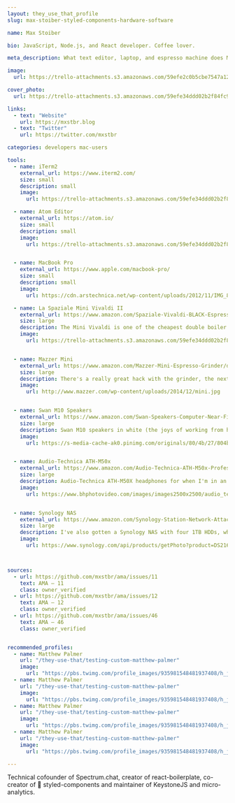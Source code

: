 ```yaml
---
layout: they_use_that_profile
slug: max-stoiber-styled-components-hardware-software

name: Max Stoiber

bio: JavaScript, Node.js, and React developer. Coffee lover.

meta_description: What text editor, laptop, and espresso machine does Max Stoiber use?

image:
  url: https://trello-attachments.s3.amazonaws.com/59efe2c0b5cbe7547a121145/59efe34ddd02b2f84fc998e4/3cdaeccbf77da3bb3077be9fb1a2d662/6frGyDyA_400x400.jpg

cover_photo:
  url: https://trello-attachments.s3.amazonaws.com/59efe34ddd02b2f84fc998e4/1200x900/f9f46ce64e2ae57aeb0f261ed47834bd/CwpgzLCXcAA9FPu.jpg-large.jpeg.jpg

links:
  - text: "Website"
    url: https://mxstbr.blog
  - text: "Twitter"
    url: https://twitter.com/mxstbr

categories: developers mac-users

tools:
  - name: iTerm2
    external_url: https://www.iterm2.com/
    size: small
    description: small
    image:
      url: https://trello-attachments.s3.amazonaws.com/59efe34ddd02b2f84fc998e4/1200x747/8d07caa5fdf4ddd4d11e4cde566ee9d3/162c40e4-1442-11e6-808b-4579d9d9830d.png

  - name: Atom Editor
    external_url: https://atom.io/
    size: small
    description: small
    image:
      url: https://trello-attachments.s3.amazonaws.com/59efe34ddd02b2f84fc998e4/1200x725/cec042b7ce9092dc4abc51ea7a5272dd/68747470733a2f2f692e696d6775722e636f6d2f4f5174346938492e706e67.png


  - name: MacBook Pro
    external_url: https://www.apple.com/macbook-pro/
    size: small
    description: small
    image:
      url: https://cdn.arstechnica.net/wp-content/uploads/2012/11/IMG_8412.jpg

  - name: La Spaziale Mini Vivaldi II
    external_url: https://www.amazon.com/Spaziale-Vivaldi-BLACK-Espresso-Machine/dp/B009Y7LIGK?tag=mattpalm-20
    size: large
    description: The Mini Vivaldi is one of the cheapest double boiler machines and works really well. (the one annoying thing is that La Spaziale has smaller group heads, 53mm vs the standard 58mm, which means I can't use VST precision baskets)
    image:
      url: https://trello-attachments.s3.amazonaws.com/59efe34ddd02b2f84fc998e4/1200x1800/eb24ec657a2b8da55f7e477a5f336bcf/3b1ab1f6-2067-11e7-9425-896a7092b1b4.jpg


  - name: Mazzer Mini
    external_url: https://www.amazon.com/Mazzer-Mini-Espresso-Grinder/dp/B016J2HTHY?tag=mattpalm-20
    size: large
    description: There's a really great hack with the grinder, the next bigger (and better) model from Mazzer is the Super Jolly. You can take Super Jolly burrs and put them into the Mini, and you basically have the Super Jolly for much less money! (the only difference other than the burrs is that the Super Jolly has more motor power, which I don't care about)
    image:
      url: http://www.mazzer.com/wp-content/uploads/2014/12/mini.jpg


  - name: Swan M10 Speakers
    external_url: https://www.amazon.com/Swan-Speakers-Computer-Near-Field-Bookshelf/dp/B00OKUAFYC?tag=mattpalm-20
    size: large
    description: Swan M10 speakers in white (the joys of working from home)
    image:
      url: https://s-media-cache-ak0.pinimg.com/originals/80/4b/27/804b27d02cd62c7e52b84f22e1a7dfd9.jpg


  - name: Audio-Technica ATH-M50x
    external_url: https://www.amazon.com/Audio-Technica-ATH-M50x-Professional-Monitor-Headphones/dp/B00HVLUR86?tag=mattpalm-20
    size: large
    description: Audio-Technica ATH-M50X headphones for when I'm in an office
    image:
      url: https://www.bhphotovideo.com/images/images2500x2500/audio_technica_ath_m50x_closed_back_professional_studio_1024222.jpg


  - name: Synology NAS
    external_url: https://www.amazon.com/Synology-Station-Network-Attached-DS216play/dp/B015JQAWW0?tag=mattpalm-20
    size: large
    description: I've also gotten a Synology NAS with four 1TB HDDs, which both my MacBook and my Android phone automatically backup to.
    image:
      url: https://www.synology.com/api/products/getPhoto?product=DS216j&type=img&sort=2



sources:
  - url: https://github.com/mxstbr/ama/issues/11
    text: AMA – 11
    class: owner_verified 
  - url: https://github.com/mxstbr/ama/issues/12
    text: AMA – 12
    class: owner_verified
  - url: https://github.com/mxstbr/ama/issues/46
    text: AMA – 46
    class: owner_verified


recommended_profiles:
  - name: Matthew Palmer
    url: "/they-use-that/testing-custom-matthew-palmer"
    image: 
      url: "https://pbs.twimg.com/profile_images/935981548481937408/h_jhRlQQ_400x400.jpg"
  - name: Matthew Palmer
    url: "/they-use-that/testing-custom-matthew-palmer"
    image: 
      url: "https://pbs.twimg.com/profile_images/935981548481937408/h_jhRlQQ_400x400.jpg"
  - name: Matthew Palmer
    url: "/they-use-that/testing-custom-matthew-palmer"
    image: 
      url: "https://pbs.twimg.com/profile_images/935981548481937408/h_jhRlQQ_400x400.jpg"
  - name: Matthew Palmer
    url: "/they-use-that/testing-custom-matthew-palmer"
    image: 
      url: "https://pbs.twimg.com/profile_images/935981548481937408/h_jhRlQQ_400x400.jpg"

---
```


Technical cofounder of Spectrum.chat, creator of react-boilerplate, co-creator of 💅 styled-components and maintainer of KeystoneJS and micro-analytics.
